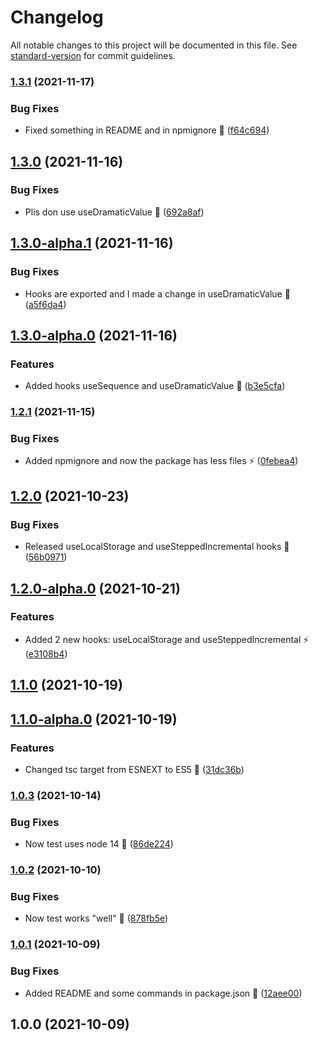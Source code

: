 # Changelog

All notable changes to this project will be documented in this file. See [standard-version](https://github.com/conventional-changelog/standard-version) for commit guidelines.

### [1.3.1](https://github.com/JebBarbas/jeact-hooks/compare/v1.3.0...v1.3.1) (2021-11-17)


### Bug Fixes

* Fixed something in README and in npmignore 📕 ([f64c694](https://github.com/JebBarbas/jeact-hooks/commit/f64c6946ad92d29ba60653f1aa5080fefd000f6f))

## [1.3.0](https://github.com/JebBarbas/jeact-hooks/compare/v1.3.0-alpha.1...v1.3.0) (2021-11-16)


### Bug Fixes

* Plis don use useDramaticValue 🥺 ([692a8af](https://github.com/JebBarbas/jeact-hooks/commit/692a8af754eb0920707aaa81c62488c47f896c5c))

## [1.3.0-alpha.1](https://github.com/JebBarbas/jeact-hooks/compare/v1.3.0-alpha.0...v1.3.0-alpha.1) (2021-11-16)


### Bug Fixes

* Hooks are exported and I made a change in useDramaticValue 🐢 ([a5f6da4](https://github.com/JebBarbas/jeact-hooks/commit/a5f6da4e7ad0019cac20d8028be5e5a995c373ce))

## [1.3.0-alpha.0](https://github.com/JebBarbas/jeact-hooks/compare/v1.2.1...v1.3.0-alpha.0) (2021-11-16)


### Features

* Added hooks useSequence and useDramaticValue 🔴 ([b3e5cfa](https://github.com/JebBarbas/jeact-hooks/commit/b3e5cfa47948822844d45eb03509a77c012ecaa2))

### [1.2.1](https://github.com/JebBarbas/jeact-hooks/compare/v1.2.0...v1.2.1) (2021-11-15)


### Bug Fixes

* Added npmignore and now the package has less files ⚡ ([0febea4](https://github.com/JebBarbas/jeact-hooks/commit/0febea49843698402e09a68404e2c8e71f7fc0d4))

## [1.2.0](https://github.com/JebBarbas/jeact-hooks/compare/v1.2.0-alpha.0...v1.2.0) (2021-10-23)


### Bug Fixes

* Released useLocalStorage and useSteppedIncremental hooks 🥳 ([56b0971](https://github.com/JebBarbas/jeact-hooks/commit/56b0971ff8f8ba9b4123fd1278caca70def34ef8))

## [1.2.0-alpha.0](https://github.com/JebBarbas/jeact-hooks/compare/v1.1.0...v1.2.0-alpha.0) (2021-10-21)


### Features

* Added 2 new hooks: useLocalStorage and useSteppedIncremental ⚡ ([e3108b4](https://github.com/JebBarbas/jeact-hooks/commit/e3108b402c96128bf00fa323a151358c25962e65))

## [1.1.0](https://github.com/JebBarbas/jeact-hooks/compare/v1.1.0-alpha.0...v1.1.0) (2021-10-19)

## [1.1.0-alpha.0](https://github.com/JebBarbas/jeact-hooks/compare/v1.0.3...v1.1.0-alpha.0) (2021-10-19)


### Features

* Changed tsc target from ESNEXT to ES5 🧪 ([31dc36b](https://github.com/JebBarbas/jeact-hooks/commit/31dc36bc6535ff89183ebda3fbfe34ac22af95cf))

### [1.0.3](https://github.com/JebBarbas/jeact-hooks/compare/v1.0.2...v1.0.3) (2021-10-14)


### Bug Fixes

* Now test uses node 14 🔨 ([86de224](https://github.com/JebBarbas/jeact-hooks/commit/86de224d650bbf5dfc07cb2e196561c17974f0dc))

### [1.0.2](https://github.com/JebBarbas/jeact-hooks/compare/v1.0.1...v1.0.2) (2021-10-10)


### Bug Fixes

* Now test works "well" 🔨 ([878fb5e](https://github.com/JebBarbas/jeact-hooks/commit/878fb5e0e2cec5bb729e273e2c76669ebf91c02a))

### [1.0.1](https://github.com/JebBarbas/jeact-hooks/compare/v1.0.0...v1.0.1) (2021-10-09)


### Bug Fixes

* Added README and some commands in package.json 🔨 ([12aee00](https://github.com/JebBarbas/jeact-hooks/commit/12aee005377ea23d76f69cde296cc2224d59403c))

## 1.0.0 (2021-10-09)
